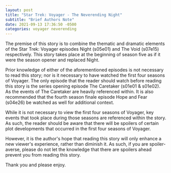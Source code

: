 ```yaml
---
layout: post
title: "Star Trek: Voyager - The Neverending Night"
subtitle: "Brief Authors Note"
date: 2021-09-13 17:36:50 -0500
categories: voyager neverending
---
```


The premise of this story is to combine the thematic and dramatic elements of the Star Trek: Voyager episodes Night (s05e01) and The Void (s07e15) respectively. This story takes place at the beginning of season five as if it were the season opener and replaced Night. 

Prior knowledge of either of the aforementioned episodes is not necessary to read this story; nor is it necessary to have watched the first four seasons of Voyager. The only episode that the reader should watch before reading this story is the series opening episode The Caretaker (s01e01 & s01e02). As the events of The Caretaker are heavily referenced within. It is also recommended that the fourth season finale episode Hope and Fear (s04e26) be watched as well for additional context.

While it is not necessary to view the first four seasons of Voyager, key events that took place during those seasons are referenced within the story. As such, the reader should be aware that there will be spoilers of certain plot developments that occurred in the first four seasons of Voyager. 

However, it is the author's hope that reading this story will only enhance a new viewer's experience, rather than diminish it. As such, if you are spoiler-averse, please do not let the knowledge that there are spoilers ahead prevent you from reading this story. 

Thank you and please enjoy. 
